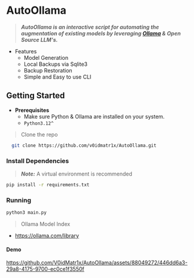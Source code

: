 # AutoOllama

> ***AutoOllama is an interactive script for automating the augmentation of existing models by leveraging [Ollama](https://ollama.com/) & Open Source LLM's.***

- Features
  - Model Generation
  - Local Backups via Sqlite3
  - Backup Restoration
  - Simple and Easy to use CLI

## Getting Started 
- **Prerequisites**
  - Make sure Python & Ollama are installed on your system.
  - `Python3.12^`

> Clone the repo

```sh
  git clone https://github.com/v0idmatr1x/AutoOllama.git
```

### Install Dependencies

> ***Note:*** A virtual environment is recommended

```sh
pip install -r requirements.txt
``` 

### Running
```sh
python3 main.py
```
> Ollama Model Index

- https://ollama.com/library

#### Demo

https://github.com/V0idMatr1x/AutoOllama/assets/88049272/446dd6a3-29a8-4175-9700-ec0ce1f3550f


